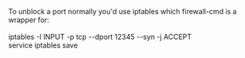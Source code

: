 
To unblock a port normally you'd use iptables which firewall-cmd is a wrapper for:<br /><br />iptables -I INPUT -p tcp --dport 12345 --syn -j ACCEPT<br />service iptables save